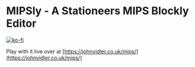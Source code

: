 # MIPSly - A Stationeers MIPS Blockly Editor

[![ko-fi](https://ko-fi.com/img/githubbutton_sm.svg)](https://ko-fi.com/K3K8L32E3)

Play with it live over at [https://johnvidler.co.uk/mips/](https://johnvidler.co.uk/mips/)